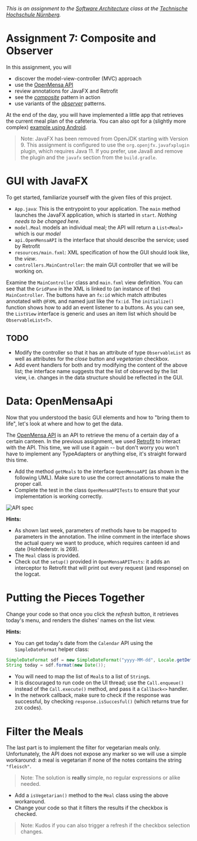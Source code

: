 _This is an assignment to the [Software Architecture](https://ohm-softa.github.io) class at the [Technische Hochschule Nürnberg](http://www.th-nuernberg.de)._


# Assignment 7: Composite and Observer

In this assignment, you will
- discover the model-view-controller (MVC) approach
- use the [OpenMensa API](http://doc.openmensa.org/api/v2/)
- review annotations for JavaFX and Retrofit
- see the [_composite_](https://en.wikipedia.org/wiki/Composite_pattern) pattern in action
- use variants of the [_observer_](https://en.wikipedia.org/wiki/Observer_pattern) patterns.

At the end of the day, you will have implemented a little app that retrieves the current meal plan of the cafeteria.
You can also opt for a (slightly more complex) [example using Android](https://github.com/hsro-inf-prg3/07-composite-observer).


> Note: JavaFX has been removed from OpenJDK starting with Version 9.
> This assignment is configured to use the `org.openjfx.javafxplugin` plugin, which requires Java 11.
> If you prefer, use Java8 and remove the plugin and the `javafx` section from the `build.gradle`.


# GUI with JavaFX

To get started, familiarize yourself with the given files of this project.

- `App.java`: This is the entrypoint to your application.
	The `main` method launches the JavaFX application, which is started in `start`.
	_Nothing needs to be changed here._
- `model.Meal` models an individual meal; the API will return a `List<Meal>` which is our _model_
- `api.OpenMensaAPI` is the interface that should describe the service; used by Retrofit
- `resources/main.fxml`: XML specification of how the GUI should look like, the _view_.
- `controllers.MainController`: the main GUI controller that we will be working on.

Examine the `MainController` class and `main.fxml` view definition.
You can see that the `GridPane` in the XML is linked to (an instance of the) `MainController`.
The buttons have an `fx:id` which match attributes annotated with `@FXML` and named just like the `fx:id`.
The `initialize()` function shows how to add an event listener to a buttons.
As you can see, the `ListView` interface is generic and uses an item list which should be `ObservableList<T>`.

## TODO

- Modify the controller so that it has an attribute of type `ObservableList` as well as attributes for the _close_ button and _vegetarian_ checkbox.
- Add event handlers for both and try modifying the content of the above list; the interface name suggests that the list of observed by the list view, i.e. changes in the data structure should be reflected in the GUI.


# Data: OpenMensaApi

Now that you understood the basic GUI elements and how to "bring them to life", let's look at where and how to get the data.

The [OpenMensa API](http://doc.openmensa.org/api/v2/) is an API to retrieve the menu of a certain day of a certain canteen.
In the previous assignment, we used [Retrofit](http://square.github.io/retrofit/) to interact with the API.
This time, we will use it again -- but don't worry you won't have to implement any TypeAdapters or anything else, it's straight forward this time.

* Add the method `getMeals` to the interface `OpenMensaAPI` (as shown in the following UML).
	Make sure to use the correct annotations to make the proper call.
* Complete the test in the class `OpenMensaAPITests` to ensure that your implementation is working correctly.

![API spec](./assets/images/APISpec.svg)

**Hints:** 
- As shown last week, parameters of methods have to be mapped to parameters in the annotation.
	The inline comment in the interface shows the actual query we want to produce, which requires canteen id and date (Hohfederstr. is 269).
- The `Meal` class is provided.
- Check out the `setup()` provided in `OpenMensaAPITests`: it adds an interceptor to Retrofit that will print out every request (and response) on the logcat.


# Putting the Pieces Together

Change your code so that once you click the _refresh_ button, it retrieves today's menu, and renders the dishes' names on the list view.

**Hints:**
- You can get today's date from the `Calendar` API using the `SimpleDateFormat` helper class:
	
```java
SimpleDateFormat sdf = new SimpleDateFormat("yyyy-MM-dd", Locale.getDefault());
String today = sdf.format(new Date());
```

- You will need to map the list of `Meal`s to a list of `String`s.
- It is discouraged to run code on the UI thread; use the `Call.enqueue()` instead of the `Call.execute()` method, and pass it a `Callback<>` handler.
- In the network callback, make sure to check if the response was successful, by checking `response.isSuccesful()` (which returns true for `2XX` codes).


# Filter the Meals

The last part is to implement the filter for vegetarian meals only.
Unfortunately, the API does not expose any marker so we will use a simple workaround:
a meal is vegetarian if none of the notes contains the string `"fleisch"`.

> Note: The solution is **really** simple, no regular expressions or alike needed.

- Add a `isVegetarian()` method to the `Meal` class using the above workaround.
- Change your code so that it filters the results if the checkbox is checked.

> Note: Kudos if you can also trigger a refresh if the checkbox selection changes.
